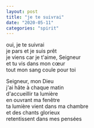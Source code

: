 ```yaml
---
layout: post
title: "je te suivrai"
date: "2020-05-11"
categories: "spirit"
---
```


oui, je te suivrai  
je pars et je suis prêt  
je viens car je t'aime, Seigneur  
et tu vis dans mon cœur  
tout mon sang coule pour toi

Seigneur, mon Dieu  
j'ai hâte à chaque matin  
d'accueillir ta lumière  
en ouvrant ma fenêtre  
ta lumière vient dans ma chambre  
et des chants glorieux  
retentissent dans mes pensées
